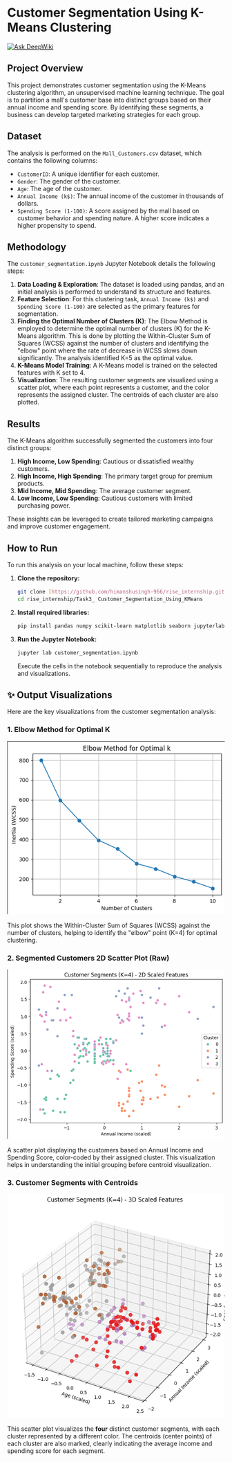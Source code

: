 # Customer Segmentation Using K-Means Clustering

[![Ask DeepWiki](https://devin.ai/assets/askdeepwiki.png)](https://deepwiki.com/HimanshuSingh-966/RISE_INTERNSHIP/tree/main/Task3_%20Customer_Segmentation_Using_KMeans)

## Project Overview

This project demonstrates customer segmentation using the K-Means clustering algorithm, an unsupervised machine learning technique. The goal is to partition a mall's customer base into distinct groups based on their annual income and spending score. By identifying these segments, a business can develop targeted marketing strategies for each group.

## Dataset

The analysis is performed on the `Mall_Customers.csv` dataset, which contains the following columns:
- `CustomerID`: A unique identifier for each customer.
- `Gender`: The gender of the customer.
- `Age`: The age of the customer.
- `Annual Income (k$)`: The annual income of the customer in thousands of dollars.
- `Spending Score (1-100)`: A score assigned by the mall based on customer behavior and spending nature. A higher score indicates a higher propensity to spend.

## Methodology

The `customer_segmentation.ipynb` Jupyter Notebook details the following steps:

1.  **Data Loading & Exploration**: The dataset is loaded using pandas, and an initial analysis is performed to understand its structure and features.
2.  **Feature Selection**: For this clustering task, `Annual Income (k$)` and `Spending Score (1-100)` are selected as the primary features for segmentation.
3.  **Finding the Optimal Number of Clusters (K)**: The Elbow Method is employed to determine the optimal number of clusters (K) for the K-Means algorithm. This is done by plotting the Within-Cluster Sum of Squares (WCSS) against the number of clusters and identifying the "elbow" point where the rate of decrease in WCSS slows down significantly. The analysis identified K=5 as the optimal value.
4.  **K-Means Model Training**: A K-Means model is trained on the selected features with K set to 4.
5.  **Visualization**: The resulting customer segments are visualized using a scatter plot, where each point represents a customer, and the color represents the assigned cluster. The centroids of each cluster are also plotted.

## Results

The K-Means algorithm successfully segmented the customers into four distinct groups:

1.  **High Income, Low Spending**: Cautious or dissatisfied wealthy customers.
2.  **High Income, High Spending**: The primary target group for premium products.
3.  **Mid Income, Mid Spending**: The average customer segment.
4.  **Low Income, Low Spending**: Cautious customers with limited purchasing power.

These insights can be leveraged to create tailored marketing campaigns and improve customer engagement.

## How to Run

To run this analysis on your local machine, follow these steps:

1.  **Clone the repository:**
    ```bash
    git clone [https://github.com/himanshusingh-966/rise_internship.git](https://github.com/himanshusingh-966/rise_internship.git)
    cd rise_internship/Task3_ Customer_Segmentation_Using_KMeans
    ```
2.  **Install required libraries:**
    ```bash
    pip install pandas numpy scikit-learn matplotlib seaborn jupyterlab
    ```
3.  **Run the Jupyter Notebook:**
    ```bash
    jupyter lab customer_segmentation.ipynb
    ```
    Execute the cells in the notebook sequentially to reproduce the analysis and visualizations.

## ✨ Output Visualizations

Here are the key visualizations from the customer segmentation analysis:

### 1. Elbow Method for Optimal K
![Elbow Method for Optimal K](https://raw.githubusercontent.com/HimanshuSingh-966/RISE_INTERNSHIP/main/Task3_%20Customer_Segmentation_Using_KMeans/images/Screenshot%202025-07-10%20131532.png)

This plot shows the Within-Cluster Sum of Squares (WCSS) against the number of clusters, helping to identify the "elbow" point (K=4) for optimal clustering.

### 2. Segmented Customers 2D Scatter Plot (Raw)
![Segmented Customers 2D Scatter Plot Raw](https://raw.githubusercontent.com/HimanshuSingh-966/RISE_INTERNSHIP/main/Task3_%20Customer_Segmentation_Using_KMeans/images/Screenshot%202025-07-10%20131552.png)

A scatter plot displaying the customers based on Annual Income and Spending Score, color-coded by their assigned cluster. This visualization helps in understanding the initial grouping before centroid visualization.

### 3. Customer Segments with Centroids
![Customer Segments with Centroids](https://raw.githubusercontent.com/HimanshuSingh-966/RISE_INTERNSHIP/main/Task3_%20Customer_Segmentation_Using_KMeans/images/Screenshot%202025-07-10%20131607.png)

This scatter plot visualizes the **four** distinct customer segments, with each cluster represented by a different color. The centroids (center points) of each cluster are also marked, clearly indicating the average income and spending score for each segment.
